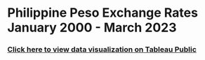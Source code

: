 # Philippine Peso Exchange Rates January 2000 - March 2023

### [Click here to view data visualization on Tableau Public](https://public.tableau.com/views/PhilippinePesoExchangeRates2000-2023/Dashboard1?:language=en-US&:display_count=n&:origin=viz_share_link)

